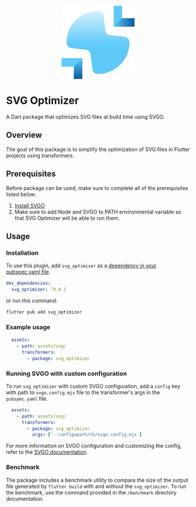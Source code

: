 <p align="center">
<img src="https://raw.githubusercontent.com/DroidsOnRoids/svg-optimizer/main/screenshots/logo.png" height="200" alt="Flutter svg_optimizer Package" />
</p>

# SVG Optimizer

A Dart package that optimizes SVG files at build time using SVGO.

## Overview
The goal of this package is to simplify the optimization of SVG files in Flutter projects using transformers.

## Prerequisites
Before package can be used, make sure to complete all of the prerequisites listed below.

1. [Install SVGO](https://svgo.dev/docs/introduction/)
2. Make sure to add Node and SVGO to PATH environmental variable so that SVG Optimizer will be able to run them.

## Usage
### Installation
To use this plugin, add `svg_optimizer` as a [dependency in your pubspec.yaml file](https://docs.flutter.dev/development/packages-and-plugins/using-packages).

```yml
dev_dependencies:
  svg_optimizer: ^0.0.1
```

or run this command:
```zsh
flutter pub add svg_optimizer 
```

### Example usage
```yml
  assets:
    - path: assets/svg/
      transformers:
        - package: svg_optimizer
```

### Running SVGO with custom configuration
To run `svg_optimizer` with custom SVGO configuration, add a `config` key with path to `svgo.config.mjs` file to the transformer's args in the `pubspec.yaml` file.

```yml
  assets:
    - path: assets/svg/
      transformers:
        - package: svg_optimizer
          args: ['--config=path/to/svgo.config.mjs']
```

For more information on SVGO configuration and customizing the config, refer to the [SVGO documentation](https://github.com/svg/svgo?tab=readme-ov-file#configuration).

### Benchmark
The package includes a benchmark utility to compare the size of the output file generated by `flutter build` with and without the `svg_optimizer`.
To run the benchmark, use the command provided in the `/benchmark` directory documentation.


